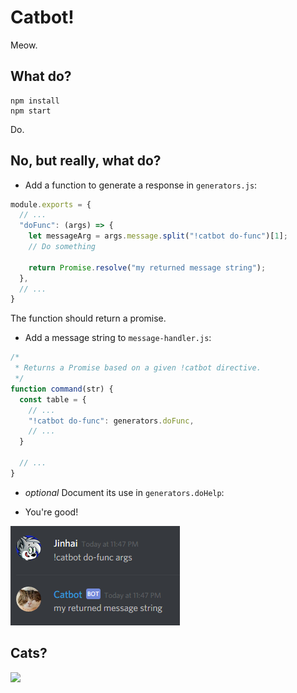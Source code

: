 # Catbot!
Meow.

## What do?
```
npm install
npm start
```
Do.

## No, but really, what do?
* Add a function to generate a response in `generators.js`:

```javascript
module.exports = {
  // ...
  "doFunc": (args) => {
    let messageArg = args.message.split("!catbot do-func")[1];
    // Do something
    
    return Promise.resolve("my returned message string");
  },
  // ...
}
```
The function should return a promise.

* Add a message string to `message-handler.js`:

```javascript
/*
 * Returns a Promise based on a given !catbot directive.
 */
function command(str) { 
  const table = {
    // ...
    "!catbot do-func": generators.doFunc,
    // ...
  }

  // ...
}
```

* _optional_ Document its use in `generators.doHelp`:

* You're good!

<img src="https://raw.githubusercontent.com/OzuYatamutsu/catbot/master/catbot_ex1.png" />

## Cats?
<img src="http://www.ohgizmo.com/wp-content/uploads/2014/03/Cat-Burger-Pillow.jpg" />

